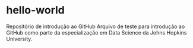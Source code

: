 # hello-world
Repositório de introdução ao GitHub
Arquivo de teste para introdução ao GitHub como parte da especialização em Data Science da Johns Hopkins University.
